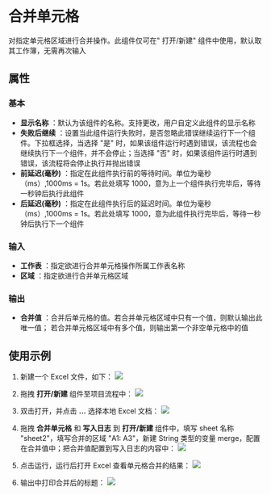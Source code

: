 # 合并单元格

对指定单元格区域进行合并操作。此组件仅可在&quot; 打开/新建&quot; 组件中使用，默认取其工作簿，无需再次输入

## 属性

### 基本

- **显示名称** ：默认为该组件的名称。支持更改，用户自定义此组件的显示名称
- **失败后继续** ：设置当此组件运行失败时，是否忽略此错误继续运行下一个组件。下拉框选择，当选择 "是" 时，如果该组件运行时遇到错误，该流程也会继续执行下一个组件，并不会停止；当选择 "否" 时，如果该组件运行时遇到错误，该流程将会停止执行并抛出错误
- **前延迟(毫秒)** ：指定在此组件执行前的等待时间。单位为毫秒（ms）,1000ms = 1s。若此处填写 1000，意为上一个组件执行完毕后，等待一秒钟后执行此组件
- **后延迟(毫秒)** ：指定在此组件执行后的延迟时间。单位为毫秒（ms）,1000ms = 1s。若此处填写 1000，意为此组件执行完毕后，等待一秒钟后执行下一个组件

### 输入

- **工作表** ：指定欲进行合并单元格操作所属工作表名称
- **区域** ：指定欲进行合并单元格区域

### 输出

- **合并值** ：合并后单元格的值。若合并单元格区域中只有一个值，则默认输出此唯一值；
若合并单元格区域中有多个值，则输出第一个非空单元格中的值

## 使用示例

1. 新建一个 Excel 文件，如下：
![](https://docimages.blob.core.chinacloudapi.cn/images/Activities/MergeCells1.png)

2. 拖拽 **打开/新建** 组件至项目流程中：
![](https://docimages.blob.core.chinacloudapi.cn/images/Activities/OpenExcel1.png)

3. 双击打开，并点击 **...** 选择本地 Excel 文档：
![](https://docimages.blob.core.chinacloudapi.cn/images/Activities/OpenExcel2.png)

4. 拖拽 **合并单元格** 和 **写入日志** 到 **打开/新建** 组件中，填写 sheet 名称 "sheet2"，填写合并的区域 "A1: A3"，新建 String 类型的变量 merge，配置在合并值中；把合并值配置到写入日志的内容中：
![](https://docimages.blob.core.chinacloudapi.cn/images/Activities/MergeCells2.png)

5. 点击运行，运行后打开 Excel 查看单元格合并的结果：
![](https://docimages.blob.core.chinacloudapi.cn/images/Activities/MergeCells3.png)

6. 输出中打印合并后的标题：
![](https://docimages.blob.core.chinacloudapi.cn/images/Activities/MergeCells4.png)
